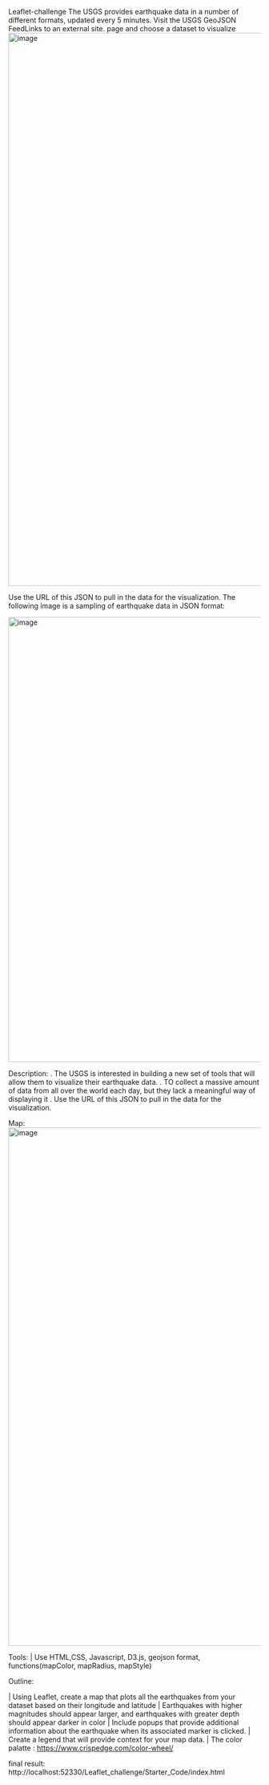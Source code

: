  Leaflet-challenge
 The USGS provides earthquake data in a number of different formats, updated every 5 minutes. Visit the USGS GeoJSON FeedLinks to an external site. page and choose a dataset to visualize
<img width="1102" alt="image" src="https://github.com/stargily2017/Leaflet-challenge/assets/117419179/984663d6-0831-4c8f-acc8-bab3bd3b06c9">

Use the URL of this JSON to pull in the data for the visualization. The following image is a sampling of earthquake data in JSON format:

<img width="887" alt="image" src="https://github.com/stargily2017/Leaflet-challenge/assets/117419179/4169a7d7-25e8-48e1-8be7-6e5e655585fa">

Description:
. The USGS is interested in building a new set of tools that will allow them to visualize their earthquake data.
. TO collect a massive amount of data from all over the world each day, but they lack a meaningful way of displaying it
. Use the URL of this JSON to pull in the data for the visualization.

Map:
<img width="1033" alt="image" src="https://github.com/stargily2017/Leaflet-challenge/assets/117419179/66330d80-d4d3-40e9-93be-12e299745f62">

Tools:
| Use HTML,CSS, Javascript, D3.js, geojson format, functions(mapColor, mapRadius, mapStyle)

Outline:

| Using Leaflet, create a map that plots all the earthquakes from your dataset based on their longitude and latitude
| Earthquakes with higher magnitudes should appear larger, and earthquakes with greater depth should appear darker in color
| Include popups that provide additional information about the earthquake when its associated marker is clicked.
| Create a legend that will provide context for your map data.
| The color palatte :
https://www.crispedge.com/color-wheel/

final result:
http://localhost:52330/Leaflet_challenge/Starter_Code/index.html
